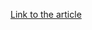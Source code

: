 [Link to the article](https://thehackernews.com/2025/02/navigating-future-key-it-vulnerability.html)
